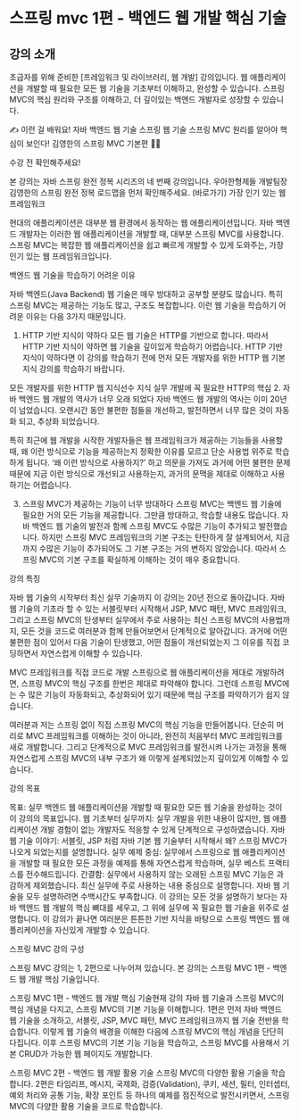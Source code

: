 # 스프링 mvc 1편 - 백엔드 웹 개발 핵심 기술

## 강의 소개

초급자를 위해 준비한
[프레임워크 및 라이브러리, 웹 개발] 강의입니다.
웹 애플리케이션을 개발할 때 필요한 모든 웹 기술을 기초부터 이해하고, 완성할 수 있습니다. 스프링 MVC의 핵심 원리와 구조를 이해하고, 더 깊이있는 백엔드 개발자로 성장할 수 있습니다.

✍️
이런 걸
배워요!
자바 백엔드 웹 기술
스프링 웹 기술
스프링 MVC
원리를 알아야 핵심이 보인다!
김영한의 스프링 MVC 기본편 👨‍💻

수강 전 확인해주세요!

본 강의는 자바 스프링 완전 정복 시리즈의 네 번째 강의입니다. 우아한형제들 개발팀장 김영한의 스프링 완전 정복 로드맵을 먼저 확인해주세요. (바로가기)
가장 인기 있는 웹 프레임워크


현대의 애플리케이션은 대부분 웹 환경에서 동작하는 웹 애플리케이션입니다. 자바 백엔드 개발자는 이러한 웹 애플리케이션을 개발할 때, 대부분 스프링 MVC를 사용합니다. 스프링 MVC는 복잡한 웹 애플리케이션을 쉽고 빠르게 개발할 수 있게 도와주는, 가장 인기 있는 웹 프레임워크입니다.

백엔드 웹 기술을 학습하기 어려운 이유


자바 백엔드(Java Backend) 웹 기술은 매우 방대하고 공부할 분량도 많습니다. 특히 스프링 MVC는 제공하는 기능도 많고, 구조도 복잡합니다. 이런 웹 기술을 학습하기 어려운 이유는 다음 3가지 때문입니다.

1. HTTP 기반 지식이 약하다
   모든 웹 기술은 HTTP를 기반으로 합니다. 따라서 HTTP 기반 지식이 약하면 웹 기술을 깊이있게 학습하기 어렵습니다. HTTP 기반 지식이 약하다면 이 강의를 학습하기 전에 먼저 모든 개발자를 위한 HTTP 웹 기본 지식 강의를 학습하기 바랍니다.


모든 개발자를 위한 HTTP 웹 지식선수 지식
실무 개발에 꼭 필요한 HTTP의 핵심
2. 자바 백엔드 웹 개발의 역사가 너무 오래 되었다
   자바 백엔드 웹 개발의 역사는 이미 20년이 넘었습니다. 오랜시간 동안 불편한 점들을 개선하고, 발전하면서 너무 많은 것이 자동화 되고, 추상화 되었습니다.

특히 최근에 웹 개발을 시작한 개발자들은 웹 프레임워크가 제공하는 기능들을 사용할 때, 왜 이런 방식으로 기능을 제공하는지 정확한 이유를 모르고 단순 사용법 위주로 학습하게 됩니다. ‘왜 이런 방식으로 사용하지?’ 하고 의문을 가져도 과거에 어떤 불편한 문제 때문에 지금 이런 방식으로 개선되고 사용하는지, 과거의 문맥을 제대로 이해하고 사용하기는 어렵습니다.

3. 스프링 MVC가 제공하는 기능이 너무 방대하다
   스프링 MVC는 백엔드 웹 기술에 필요한 거의 모든 기능을 제공합니다. 그만큼 방대하고, 학습할 내용도 많습니다. 자바 백엔드 웹 기술의 발전과 함께 스프링 MVC도 수많은 기능이 추가되고 발전했습니다. 하지만 스프링 MVC 프레임워크의 기본 구조는 탄탄하게 잘 설계되어서, 지금까지 수많은 기능이 추가되어도 그 기본 구조는 거의 변하지 않았습니다. 따라서 스프링 MVC의 기본 구조를 확실하게 이해하는 것이 매우 중요합니다.

강의 특징


자바 웹 기술의 시작부터 최신 실무 기술까지
이 강의는 20년 전으로 돌아갑니다. 자바 웹 기술의 기초라 할 수 있는 서블릿부터 시작해서 JSP, MVC 패턴, MVC 프레임워크, 그리고 스프링 MVC의 탄생부터 실무에서 주로 사용하는 최신 스프링 MVC의 사용법까지, 모든 것을 코드로 여러분과 함께 만들어보면서 단계적으로 알아갑니다. 과거에 어떤 불편한 점이 있어서 다음 기술이 탄생했고, 어떤 점들이 개선되었는지 그 이유를 직접 코딩하면서 자연스럽게 이해할 수 있습니다.

MVC 프레임워크를 직접 코드로 개발
스프링으로 웹 애플리케이션을 제대로 개발하려면, 스프링 MVC의 핵심 구조를 한번은 제대로 파악해야 합니다. 그런데 스프링 MVC에는 수 많은 기능이 자동화되고, 추상화되어 있기 때문에 핵심 구조를 파악하기가 쉽지 않습니다.

여러분과 저는 스프링 없이 직접 스프링 MVC의 핵심 기능을 만들어봅니다. 단순히 머리로 MVC 프레임워크를 이해하는 것이 아니라, 완전히 처음부터 MVC 프레임워크를 새로 개발합니다. 그리고 단계적으로 MVC 프레임워크를 발전시켜 나가는 과정을 통해 자연스럽게 스프링 MVC의 내부 구조가 왜 이렇게 설계되었는지 깊이있게 이해할 수 있습니다.

강의 목표


목표: 실무 백엔드 웹 애플리케이션을 개발할 때 필요한 모든 웹 기술을 완성하는 것이 이 강의의 목표입니다.
웹 기초부터 실무까지: 실무 개발을 위한 내용이 많지만, 웹 애플리케이션 개발 경험이 없는 개발자도 적응할 수 있게 단계적으로 구성하였습니다.
자바 웹 기술 이야기: 서블릿, JSP 처럼 자바 기본 웹 기술부터 시작해서 왜? 스프링 MVC가 나오게 되었는지를 설명합니다.
실무 예제 중심: 실무에서 스프링으로 웹 애플리케이션을 개발할 때 필요한 모든 과정을 예제를 통해 자연스럽게 학습하며, 실무 베스트 프랙티스를 전수해드립니다.
간결함: 실무에서 사용하지 않는 오래된 스프링 MVC 기능은 과감하게 제외했습니다. 최신 실무에 주로 사용하는 내용 중심으로 설명합니다.
자바 웹 기술을 모두 설명하려면 수백시간도 부족합니다. 이 강의는 모든 것을 설명하기 보다는 자바 백엔드 웹 개발의 핵심 뼈대를 세우고, 그 위에 실무에 꼭 필요한 웹 기술을 위주로 설명합니다. 이 강의가 끝나면 여러분은 튼튼한 기반 지식을 바탕으로 스프링 백엔드 웹 애플리케이션을 자신있게 개발할 수 있습니다.

스프링 MVC 강의 구성


스프링 MVC 강의는 1, 2편으로 나누어져 있습니다.
본 강의는 스프링 MVC 1편 - 백엔드 웹 개발 핵심 기술입니다.

스프링 MVC 1편 - 백엔드 웹 개발 핵심 기술현재 강의
자바 웹 기술과 스프링 MVC의 핵심 개념을 다지고, 스프링 MVC의 기본 기능을 이해합니다.
1편은 먼저 자바 백엔드 웹 기술을 소개하고, 서블릿, JSP, MVC 패턴, MVC 프레임워크까지 웹 기술 전반을 학습합니다. 이렇게 웹 기술의 배경을 이해한 다음에 스프링 MVC의 핵심 개념을 단단히 다집니다. 이후 스프링 MVC의 기본 기능 기능을 학습하고, 스프링 MVC를 사용해서 기본 CRUD가 가능한 웹 페이지도 개발합니다.

스프링 MVC 2편 - 백엔드 웹 개발 활용 기술
스프링 MVC의 다양한 활용 기술을 학습합니다.
2편은 타임리프, 메시지, 국제화, 검증(Validation), 쿠키, 세션, 필터, 인터셉터, 예외 처리와 공통 기능, 확장 포인트 등 하나의 예제를 점진적으로 발전시키면서, 스프링 MVC의 다양한 활용 기술을 코드로 학습합니다.